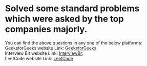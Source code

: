 # Solved some standard problems which were asked by the top companies majorly. <br>
You can find the above questions in any one of the below platforms: <br>
GeeksforGeeks website Link: [GeeksforGeeks](https://www.geeksforgeeks.org/) <br>
Interview Bit website Link: [InterviewBit](https://www.interviewbit.com/practice/) <br>
LeetCode website Link: [LeetCode](https://leetcode.com/)
